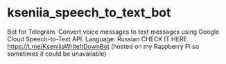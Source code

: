 # kseniia_speech_to_text_bot
Bot for Telegram. Convert voice messages to text messages using Google Cloud Speech-to-Text API. Language: Russian CHECK IT HERE https://t.me/KseniiiaWriteItDownBot (hosted on my Raspberry Pi so sometimes it could be unavailable)